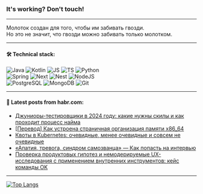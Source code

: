 ### It's working? Don't touch!

---
Молоток создан для того, чтобы им забивать гвозди. <br>
Но это не значит, что гвозди можно забивать только молотком.

---

#### 🛠️ Technical stack:

![Java](https://img.shields.io/badge/Java-informational?logo=Oracle&style=flat&logoColor=white&color=FF4500)
![Kotlin](https://img.shields.io/badge/Kotlin-informational?logo=Kotlin&style=flat&logoColor=white&color=774D97)
![JS](https://img.shields.io/badge/JS-informational?logo=javaScript&style=flat&logoColor=black&color=F7Df1E)
![TS](https://img.shields.io/badge/TypeScript-informational?logo=typeScript&style=flat&logoColor=black&color=017acc)
![Python](https://img.shields.io/badge/Python-informational?logo=Python&style=flat&logoColor=black&color=ffdd54) <br>
![Spring](https://img.shields.io/badge/SpringBoot-informational?logo=SpringBoot&style=flat&logoColor=white&color=6DB33F) 
![Next](https://img.shields.io/badge/Next.js-informational?logo=Next.js&style=flat&logoColor=white&color=3671a1)
![Nest](https://img.shields.io/badge/NestJS-informational?logo=NestJS&style=flat&logoColor=white&color=E0234E)
![NodeJS](https://img.shields.io/badge/NodeJS-informational?logo=node.js&style=flat&logoColor=white&color=70A760) <br>
![PostgreSQL](https://img.shields.io/badge/PostgreSQL-informational?logo=PostgreSQL&style=flat&logoColor=white&color=DAA520)
![MongoDB](https://img.shields.io/badge/MongoDB-informational?logo=MongoDB&style=flat&logoColor=white&color=870000)
![Git](https://img.shields.io/badge/Git-informational?logo=git&style=flat&logoColor=white&color=f74e28)

___

#### 💬 Latest posts from habr.com:

<!-- BLOG-POST-LIST:START -->
- [Джуниоры-тестировщики в 2024 году: какие нужны скилы и как проходит процесс найма](https://habr.com/ru/companies/yandex_praktikum/articles/790656/?utm_source=habrahabr&utm_medium=rss&utm_campaign=790656)
- [[Перевод] Как устроена страничная организация памяти x86_64](https://habr.com/ru/articles/787502/?utm_source=habrahabr&utm_medium=rss&utm_campaign=787502)
- [Квоты в Kubernetes: очевидные, менее очевидные и совсем не очевидные](https://habr.com/ru/companies/oleg-bunin/articles/790112/?utm_source=habrahabr&utm_medium=rss&utm_campaign=790112)
- [«Апатия, тревога, синдром самозванца» — Как попасть на интервью](https://habr.com/ru/articles/790910/?utm_source=habrahabr&utm_medium=rss&utm_campaign=790910)
- [Проверка продуктовых гипотез и немодерируемые UX-исследования c применением внутренних инструментов: кейс команды OK](https://habr.com/ru/companies/vk/articles/790894/?utm_source=habrahabr&utm_medium=rss&utm_campaign=790894)
<!-- BLOG-POST-LIST:END -->

---
[![Top Langs](https://github-readme-stats-git-master-advtsetting-gmailcom.vercel.app/api/top-langs/?username=zloylis&langs_count=10&hide_title=false&title_color=e6edf3&size_weight=0.5&count_weight=0.5&layout=compact&hide_border=true&theme=dracula)](https://github.com/zloylis)

<!-- ![GitHub stats](https://github-readme-stats-git-master-advtsetting-gmailcom.vercel.app/api?username=zloylis&show_icons=true&hide_border=true&theme=dracula&hide_title=true&include_all_commits=true&count_private=true&hide=contribs&hide_rank=true) -->
